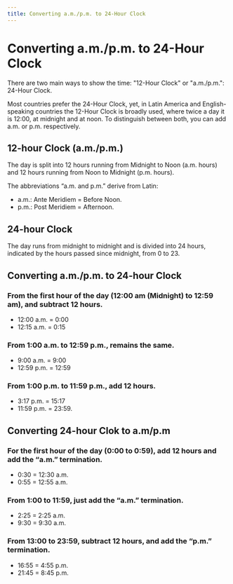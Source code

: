 ```yaml
---
title: Converting a.m./p.m. to 24-Hour Clock
---
```

# Converting a.m./p.m. to 24-Hour Clock

There are two main ways to show the time: "12-Hour Clock" or "a.m./p.m.": 24-Hour Clock.

Most countries prefer the 24-Hour Clock, yet, in Latin America and English-speaking countries the 12-Hour Clock is broadly used, where twice a day it is 12:00, at midnight and at noon. To distinguish between both, you can add a.m. or p.m. respectively.

## 12-hour Clock (a.m./p.m.)

The day is split into 12 hours running from Midnight to Noon (a.m. hours) and 12 hours running from Noon to Midnight (p.m. hours).

The abbreviations “a.m. and p.m.” derive from Latin:

- a.m.: Ante Meridiem = Before Noon.
- p.m.: Post Meridiem = Afternoon.

## 24-hour Clock

The day runs from midnight to midnight and is divided into 24 hours, indicated by the hours passed since midnight, from 0 to 23.

## Converting a.m./p.m. to 24-hour Clock

### From the first hour of the day (12:00 am (Midnight) to 12:59 am), and subtract 12 hours.

- 12:00 a.m. = 0:00
- 12:15 a.m. = 0:15

### From 1:00 a.m. to 12:59 p.m., remains the same.

- 9:00 a.m. = 9:00
- 12:59 p.m. = 12:59

### From 1:00 p.m. to 11:59 p.m., add 12 hours.

- 3:17 p.m. = 15:17
- 11:59 p.m. = 23:59.

## Converting 24-hour Clok to a.m/p.m

### For the first hour of the day (0:00 to 0:59), add 12 hours and add the “a.m.” termination.

- 0:30 = 12:30 a.m.
- 0:55 = 12:55 a.m.

### From 1:00 to 11:59, just add the “a.m.” termination.

- 2:25 = 2:25 a.m.
- 9:30 = 9:30 a.m.

### From 13:00 to 23:59, subtract 12 hours, and add the “p.m.” termination.

- 16:55 = 4:55 p.m.
- 21:45 = 8:45 p.m.


